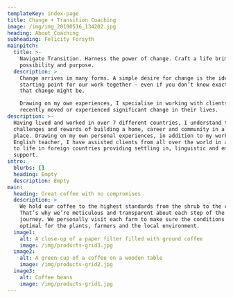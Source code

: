 ```yaml
---
templateKey: index-page
title: Change + Transition Coaching
image: /img/img_20190516_134202.jpg
heading: About Coaching
subheading: Felicity Forsyth
mainpitch:
  title: >-
    Navigate Transition. Harness the power of change. Craft a life brimming with
    possibility and purpose.
  description: >
    Change arrives in many forms. A simple desire for change is the ideal
    starting point for our work together - even if you don’t know exactly what
    that change might be. 

    Drawing on my own experiences, I specialise in working with clients who have
    recently moved or experienced significant change in their lives. 
description: >-
  Having lived and worked in over 7 different countries, I understand the unique
  challenges and rewards of building a home, career and community in a new
  place. Drawing on my own personal experiences, in addition to my work as an
  English teacher, I have assisted clients from all over the world in adapting
  to life in foreign countries providing settling in, linguistic and emotional
  support.
intro:
  blurbs: []
  heading: Empty
  description: Empty
main:
  heading: Great coffee with no compromises
  description: >
    We hold our coffee to the highest standards from the shrub to the cup.
    That’s why we’re meticulous and transparent about each step of the coffee’s
    journey. We personally visit each farm to make sure the conditions are
    optimal for the plants, farmers and the local environment.
  image1:
    alt: A close-up of a paper filter filled with ground coffee
    image: /img/products-grid3.jpg
  image2:
    alt: A green cup of a coffee on a wooden table
    image: /img/products-grid2.jpg
  image3:
    alt: Coffee beans
    image: /img/products-grid1.jpg
---
```



